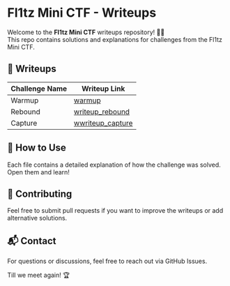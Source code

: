 # Fl1tz Mini CTF - Writeups  

Welcome to the **Fl1tz Mini CTF** writeups repository! 🏴‍☠️  
This repo contains solutions and explanations for challenges from the Fl1tz Mini CTF.  

## 📜 Writeups  
| Challenge Name       | Writeup Link |
|---------------------|-------------|
| Warmup             | [warmup](warmup.txt) |
| Rebound            | [writeup_rebound](rebound.txt) |
| Capture            | [wwriteup_capture](capture.txt) |

## 🚀 How to Use  
Each file contains a detailed explanation of how the challenge was solved. Open them and learn!  

## 📢 Contributing  
Feel free to submit pull requests if you want to improve the writeups or add alternative solutions.  

## 📬 Contact  
For questions or discussions, feel free to reach out via GitHub Issues.  

Till we meet again! 🏆  
